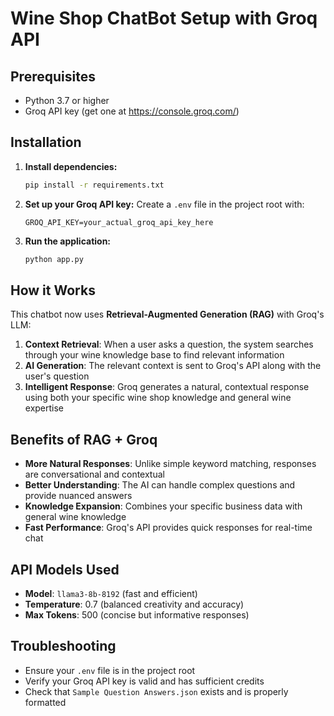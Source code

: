 # Wine Shop ChatBot Setup with Groq API

## Prerequisites
- Python 3.7 or higher
- Groq API key (get one at https://console.groq.com/)

## Installation

1. **Install dependencies:**
   ```bash
   pip install -r requirements.txt
   ```

2. **Set up your Groq API key:**
   Create a `.env` file in the project root with:
   ```
   GROQ_API_KEY=your_actual_groq_api_key_here
   ```

3. **Run the application:**
   ```bash
   python app.py
   ```

## How it Works

This chatbot now uses **Retrieval-Augmented Generation (RAG)** with Groq's LLM:

1. **Context Retrieval**: When a user asks a question, the system searches through your wine knowledge base to find relevant information
2. **AI Generation**: The relevant context is sent to Groq's API along with the user's question
3. **Intelligent Response**: Groq generates a natural, contextual response using both your specific wine shop knowledge and general wine expertise

## Benefits of RAG + Groq

- **More Natural Responses**: Unlike simple keyword matching, responses are conversational and contextual
- **Better Understanding**: The AI can handle complex questions and provide nuanced answers
- **Knowledge Expansion**: Combines your specific business data with general wine knowledge
- **Fast Performance**: Groq's API provides quick responses for real-time chat

## API Models Used

- **Model**: `llama3-8b-8192` (fast and efficient)
- **Temperature**: 0.7 (balanced creativity and accuracy)
- **Max Tokens**: 500 (concise but informative responses)

## Troubleshooting

- Ensure your `.env` file is in the project root
- Verify your Groq API key is valid and has sufficient credits
- Check that `Sample Question Answers.json` exists and is properly formatted
